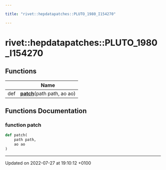 ```yaml
---

title: "rivet::hepdatapatches::PLUTO_1980_I154270"

---
```


# rivet::hepdatapatches::PLUTO_1980_I154270



## Functions

|                | Name           |
| -------------- | -------------- |
| def | **[patch](http://example.org/namespaces/namespacerivet_1_1hepdatapatches_1_1pluto__1980__i154270/#function-patch)**(path path, ao ao) |


## Functions Documentation

### function patch

```python
def patch(
    path path,
    ao ao
)
```






-------------------------------

Updated on 2022-07-27 at 19:10:12 +0100